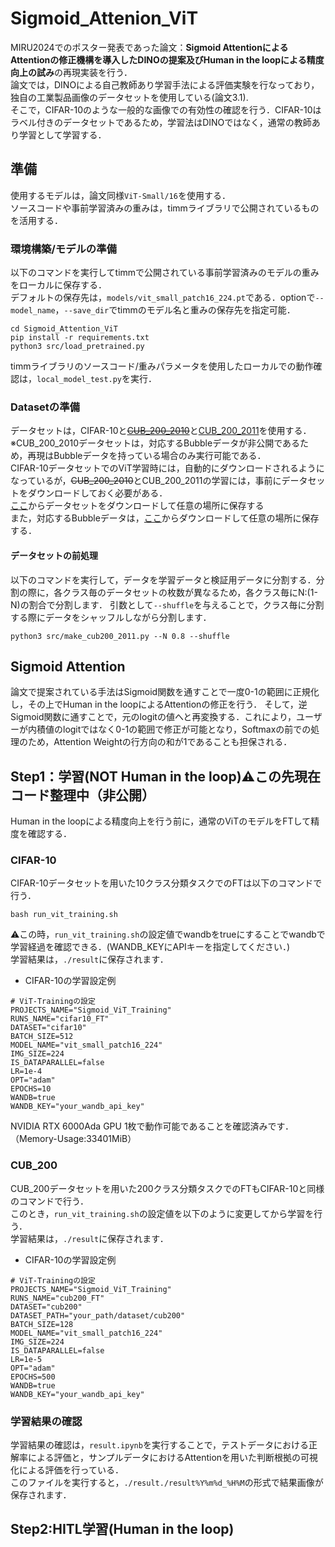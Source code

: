 # Sigmoid_Attenion_ViT
MIRU2024でのポスター発表であった論文：**Sigmoid AttentionによるAttentionの修正機構を導入したDINOの提案及びHuman in the loopによる精度向上の試み**の再現実装を行う．<br>
論文では，DINOによる自己教師あり学習手法による評価実験を行なっており，独自の工業製品画像のデータセットを使用している(論文3.1).<br>
そこで，CIFAR-10のような一般的な画像での有効性の確認を行う．CIFAR-10はラベル付きのデータセットであるため，学習法はDINOではなく，通常の教師あり学習として学習する．<br>

## 準備
使用するモデルは，論文同様`ViT-Small/16`を使用する．<br>
ソースコードや事前学習済みの重みは，timmライブラリで公開されているものを活用する．
### 環境構築/モデルの準備
以下のコマンドを実行してtimmで公開されている事前学習済みのモデルの重みをローカルに保存する．<br>
デフォルトの保存先は，`models/vit_small_patch16_224.pt`である．optionで`--model_name`，`--save_dir`でtimmのモデル名と重みの保存先を指定可能．
```
cd Sigmoid_Attention_ViT
pip install -r requirements.txt
python3 src/load_pretrained.py 
```
timmライブラリのソースコード/重みパラメータを使用したローカルでの動作確認は，`local_model_test.py`を実行．

### Datasetの準備
データセットは，CIFAR-10と[~~CUB_200_2010~~](https://www.vision.caltech.edu/datasets/cub_200_2010/)と[CUB_200_2011](https://www.vision.caltech.edu/datasets/cub_200_2011/)を使用する．<br>
※CUB_200_2010データセットは，対応するBubbleデータが非公開であるため，再現はBubbleデータを持っている場合のみ実行可能である．<br>
CIFAR-10データセットでのViT学習時には，自動的にダウンロードされるようになっているが，~~CUB_200_2010~~とCUB_200_2011の学習には，事前にデータセットをダウンロードしておく必要がある．<br>
[ここ](https://data.caltech.edu/records/65de6-vp158)からデータセットをダウンロードして任意の場所に保存する<br>
また，対応するBubbleデータは，[ここ](https://github.com/yaorong0921/CUB-GHA)からダウンロードして任意の場所に保存する．

#### データセットの前処理
以下のコマンドを実行して，データを学習データと検証用データに分割する．分割の際に，各クラス毎のデータセットの枚数が異なるため，各クラス毎にN:(1-N)の割合で分割します．
引数として`--shuffle`を与えることで，クラス毎に分割する際にデータをシャッフルしながら分割します．
```
python3 src/make_cub200_2011.py --N 0.8 --shuffle
```

## Sigmoid Attention
論文で提案されている手法はSigmoid関数を通すことで一度0-1の範囲に正規化し，その上でHuman in the loopによるAttentionの修正を行う．
そして，逆Sigmoid関数に通すことで，元のlogitの値へと再変換する．これにより，ユーザーが内積値のlogitではなく0-1の範囲で修正が可能となり，Softmaxの前での処理のため，Attention Weightの行方向の和が1であることも担保される．


## Step1：学習(NOT Human in the loop)⚠️この先現在コード整理中（非公開）
Human in the loopによる精度向上を行う前に，通常のViTのモデルをFTして精度を確認する．
### CIFAR-10
CIFAR-10データセットを用いた10クラス分類タスクでのFTは以下のコマンドで行う．
```
bash run_vit_training.sh
```
⚠️この時，`run_vit_training.sh`の設定値でwandbをtrueにすることでwandbで学習経過を確認できる．(WANDB_KEYにAPIキーを指定してください．)<br>
学習結果は，`./result`に保存されます．
- CIFAR-10の学習設定例
```
# ViT-Trainingの設定
PROJECTS_NAME="Sigmoid_ViT_Training"
RUNS_NAME="cifar10_FT"
DATASET="cifar10"
BATCH_SIZE=512
MODEL_NAME="vit_small_patch16_224"
IMG_SIZE=224
IS_DATAPARALLEL=false
LR=1e-4
OPT="adam"
EPOCHS=10
WANDB=true
WANDB_KEY="your_wandb_api_key"
```
NVIDIA RTX 6000Ada GPU 1枚で動作可能であることを確認済みです．（Memory-Usage:33401MiB）

### CUB_200
CUB_200データセットを用いた200クラス分類タスクでのFTもCIFAR-10と同様のコマンドで行う．<br>
このとき，`run_vit_training.sh`の設定値を以下のように変更してから学習を行う．<br>
学習結果は，`./result`に保存されます．
- CIFAR-10の学習設定例
```
# ViT-Trainingの設定
PROJECTS_NAME="Sigmoid_ViT_Training"
RUNS_NAME="cub200_FT"
DATASET="cub200"
DATASET_PATH="your_path/dataset/cub200"
BATCH_SIZE=128
MODEL_NAME="vit_small_patch16_224"
IMG_SIZE=224
IS_DATAPARALLEL=false
LR=1e-5
OPT="adam"
EPOCHS=500
WANDB=true
WANDB_KEY="your_wandb_api_key"
```
### 学習結果の確認
学習結果の確認は，`result.ipynb`を実行することで，テストデータにおける正解率による評価と，サンプルデータにおけるAttentionを用いた判断根拠の可視化による評価を行っている．<br>
このファイルを実行すると，`./result./result%Y%m%d_%H%M`の形式で結果画像が保存されます．

## Step2:HITL学習(Human in the loop)
